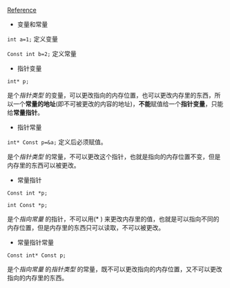 
[Reference](https://blog.csdn.net/jackystudio/article/details/11519817)

- 变量和常量

`int a=1;` 定义变量

`Const int b=2;` 定义常量

- 指针变量

`int* p;`

是个*指针类型* 的变量，可以更改指向的内存位置，也可以更改内存里的东西，所以一个**常量的地址**(即不可被更改的内容的地址)，**不能**赋值给一个**指针变量**，只能给**常量指针**。

- 指针常量 

`int* Const p=&a;` 定义后必须赋值。

  是个*指针类型* 的常量，不可以更改这个指针，也就是指向的内存位置不变，但是内存里的东西可以被更改。
  
- 常量指针


`Const int *p;`

`int Const *p;`

  是个*指向常量* 的指针，不可以用(* ) 来更改内存里的值，也就是可以指向不同的内存位置，但是内存里的东西只可以读取，不可以被更改。
  
- 常量指针常量

`Const int* Const p;`

  是个*指向常量* 的*指针类型* 的常量，既不可以更改指向的内存位置，又不可以更改指向的内存里的东西。
